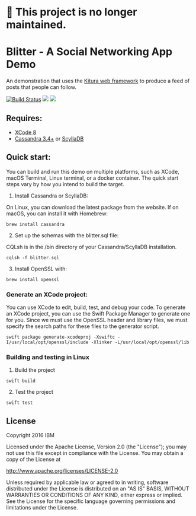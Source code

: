 # 🚫 This project is no longer maintained.

# Blitter - A Social Networking App Demo

An demonstration that uses the [Kitura web framework](https://github.com/IBM-Swift/Kitura) to produce a feed of posts that people can follow.

[![Build Status](https://travis-ci.org/IBM-Swift/Blitter.svg?branch=master)](https://travis-ci.org/IBM-Swift/Blitter)
![](https://img.shields.io/badge/Swift-3.0%20RELEASE-orange.svg?style=flat)
![](https://img.shields.io/badge/platform-Linux,%20macOS-blue.svg?style=flat)

## Requires:

 - [XCode 8](https://developer.apple.com/xcode/)
 - [Cassandra 3.4+](http://cassandra.apache.org/) or [ScyllaDB](http://www.scylladb.com/)

## Quick start:

 You can build and run this demo on multiple platforms, such as XCode, macOS Terminal, Linux terminal, or a docker container. The quick start steps vary by how you intend to build the target.

1. Install Cassandra or ScyllaDB:

 On Linux, you can download the latest package from the website. If on macOS, you can install it with Homebrew:

 `brew install cassandra`

2. Set up the schemas with the blitter.sql file:

 CQLsh is in the /bin directory of your Cassandra/ScyllaDB installation.

 `cqlsh -f blitter.sql`

3. Install OpenSSL with:

 `brew install openssl`
  
### Generate an XCode project:

You can use XCode to edit, build, test, and debug your code. To generate an XCode project, you can use the Swift Package Manager to generate one for you. Since we must use the OpenSSL header and library files, we must specify the search paths for these files to the generator script.

 `swift package generate-xcodeproj -Xswiftc -I/usr/local/opt/openssl/include -Xlinker -L/usr/local/opt/openssl/lib`


### Building and testing in Linux

1. Build the project

 `swift build`
  
2. Test the project

 `swift test`

## License

Copyright 2016 IBM

Licensed under the Apache License, Version 2.0 (the "License"); you may not use this file except in compliance with the License. You may obtain a copy of the License at

http://www.apache.org/licenses/LICENSE-2.0

Unless required by applicable law or agreed to in writing, software distributed under the License is distributed on an "AS IS" BASIS, WITHOUT WARRANTIES OR CONDITIONS OF ANY KIND, either express or implied. See the License for the specific language governing permissions and limitations under the License.
